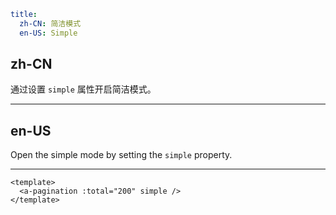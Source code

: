 ```yaml
title:
  zh-CN: 简洁模式
  en-US: Simple
```

## zh-CN

通过设置 `simple` 属性开启简洁模式。

---

## en-US

Open the simple mode by setting the `simple` property.

---

```vue
<template>
  <a-pagination :total="200" simple />
</template>
```
